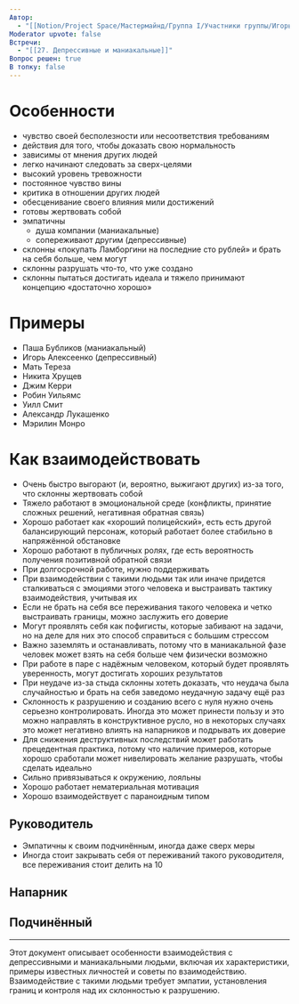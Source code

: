 ```yaml
---
Автор:
  - "[[Notion/Project Space/Мастермайнд/Группа I/Участники группы/Игорь Алексеенко/Игорь Алексеенко\\|Игорь Алексеенко]]"
Moderator upvote: false
Встречи:
  - "[[27. Депрессивные и маниакальные]]"
Вопрос решен: true
В топку: false
---
```

# Особенности

- чувство своей бесполезности или несоответствия требованиям
- действия для того, чтобы доказать свою нормальность
- зависимы от мнения других людей
- легко начинают следовать за сверх-целями
- высокий уровень тревожности
- постоянное чувство вины
- критика в отношении других людей
- обесценивание своего влияния мили достижений
- готовы жертвовать собой
- эмпатичны
    - душа компании (маниакальные)
    - сопереживают другим (депрессивные)
- склонны «покупать Ламборгини на последние сто рублей» и брать на себя больше, чем могут
- склонны разрушать что-то, что уже создано
- склонны пытаться достигать идеала и тяжело принимают концепцию «достаточно хорошо»

# Примеры

- Паша Бубликов (маниакальный)
- Игорь Алексеенко (депрессивный)
- Мать Тереза
- Никита Хрущев
- Джим Керри
- Робин Уильямс
- Уилл Смит
- Александр Лукашенко
- Мэрилин Монро

# Как взаимодействовать

- Очень быстро выгорают (и, вероятно, выжигают других) из-за того, что склонны жертвовать собой
- Тяжело работают в эмоциональной среде (конфликты, принятие сложных решений, негативная обратная связь)
- Хорошо работает как «хороший полицейский», есть есть другой балансирующий персонаж, который работает более стабильно в напряжённой обстановке
- Хорошо работают в публичных ролях, где есть вероятность получения позитивной обратной связи
- При долгосрочной работе, нужно поддерживать
- При взаимодействии с такими людьми так или иначе придется сталкиваться с эмоциями этого человека и выстраивать тактику взаимодействия, учитывая их
- Если не брать на себя все переживания такого человека и четко выстраивать границы, можно заслужить его доверие
- Могут проявлять себя как пофигисты, которые забивают на задачи, но на деле для них это способ справиться с большим стрессом
- Важно заземлять и останавливать, потому что в маниакальной фазе человек может взять на себя больше чем физически возможно
- При работе в паре с надёжным человеком, который будет проявлять уверенность, могут достигать хороших результатов
- При неудаче из-за стыда склонны хотеть доказать, что неудача была случайностью и брать на себя заведомо неудачную задачу ещё раз
- Склонность к разрушению и созданию всего с нуля нужно очень серьезно контролировать. Иногда это может принести пользу и это можно направлять в конструктивное русло, но в некоторых случаях это может негативно влиять на напарников и подрывать их доверие
- Для снижения деструктивных последствий может работать прецедентная практика, потому что наличие примеров, которые хорошо сработали может нивелировать желание разрушать, чтобы сделать идеально
- Сильно привязываться к окружению, лояльны
- Хорошо работает нематериальная мотивация
- Хорошо взаимодействует с параноидным типом

## Руководитель

- Эмпатичны к своим подчинённым, иногда даже сверх меры
- Иногда стоит закрывать себя от переживаний такого руководителя, все переживания стоит делить на 10

## Напарник

## Подчинённый

---

Этот документ описывает особенности взаимодействия с депрессивными и маниакальными людьми, включая их характеристики, примеры известных личностей и советы по взаимодействию. Взаимодействие с такими людьми требует эмпатии, установления границ и контроля над их склонностью к разрушению.